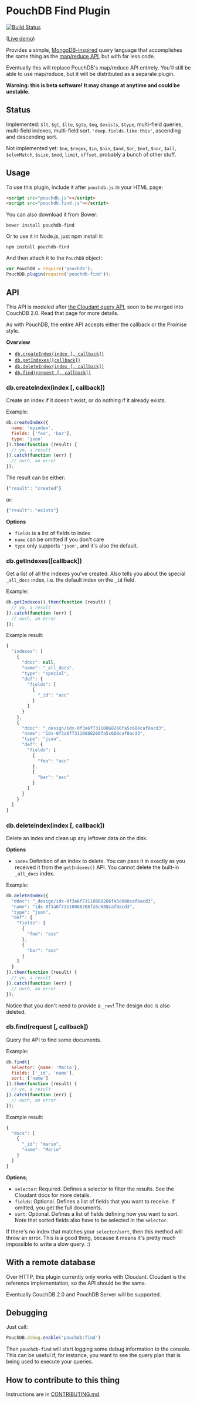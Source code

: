 PouchDB Find Plugin
=====

[![Build Status](https://travis-ci.org/nolanlawson/pouchdb-find.svg)](https://travis-ci.org/nolanlawson/pouchdb-find)

([Live demo](http://nolanlawson.github.io/pouchdb-find/))

Provides a simple, [MongoDB-inspired](https://github.com/cloudant/mango) query language that accomplishes the same thing as the [map/reduce API](http://pouchdb.com/api.html#query_database), but with far less code.

Eventually this will replace PouchDB's map/reduce API entirely. You'll still be able to use map/reduce, but it will be distributed as a separate plugin.

**Warning: this is beta software! It may change at anytime and could be unstable.**

Status
---

Implemented: `$lt`, `$gt`, `$lte`, `$gte`, `$eq`, `$exists`, `$type`, multi-field queries, multi-field indexes, multi-field sort, `'deep.fields.like.this'`, ascending and descending sort.

Not implemented yet: `$ne`, `$regex`, `$in`, `$nin`, `$and`, `$or`, `$not`, `$nor`, `$all`, `$elemMatch`, `$size`, `$mod`, `limit`, `offset`, probably a bunch of other stuff.

Usage
------

To use this plugin, include it after `pouchdb.js` in your HTML page:

```html
<script src="pouchdb.js"></script>
<script src="pouchdb.find.js"></script>
```

You can also download it from Bower:

```
bower install pouchdb-find
```

Or to use it in Node.js, just npm install it:

```
npm install pouchdb-find
```

And then attach it to the `PouchDB` object:

```js
var PouchDB = require('pouchdb');
PouchDB.plugin(require('pouchdb-find'));
```

API
-----

This API is modeled after [the Cloudant query API](https://docs.cloudant.com/api/cloudant-query.html), soon to be merged into CouchDB 2.0. Read that page for more details.

As with PouchDB, the entire API accepts either the callback or the Promise style.

**Overview**

* [`db.createIndex(index [, callback])`](#dbcreateindexindex--callback)
* [`db.getIndexes([callback])`](#dbgetindexescallback)
* [`db.deleteIndex(index [, callback])`](#dbdeleteindexindex--callback)
* [`db.find(request [, callback])`](#dbfindrequest--callback)

### db.createIndex(index [, callback])

Create an index if it doesn't exist, or do nothing if it already exists.

Example:

```js
db.createIndex({
  name: 'myindex',
  fields: ['foo', 'bar'],
  type: 'json'
}).then(function (result) {
  // yo, a result
}).catch(function (err) {
  // ouch, an error
});
```

The result can be either:

```js
{"result": "created"}
```

or:

```js
{"result": "exists"}
```

**Options**

* `fields` is a list of fields to index
* `name` can be omitted if you don't care
* `type` only supports `'json'`, and it's also the default.

### db.getIndexes([callback])

Get a list of all the indexes you've created. Also tells you about the special `_all_docs` index, i.e. the default index on the `_id` field.

Example:

```js
db.getIndexes().then(function (result) {
  // yo, a result
}).catch(function (err) {
  // ouch, an error
});
```

Example result:

```js
{
  "indexes": [
    {
      "ddoc": null,
      "name": "_all_docs",
      "type": "special",
      "def": {
        "fields": [
          {
            "_id": "asc"
          }
        ]
      }
    },
    {
      "ddoc": "_design/idx-0f3a6f73110868266fa5c688caf8acd3",
      "name": "idx-0f3a6f73110868266fa5c688caf8acd3",
      "type": "json",
      "def": {
        "fields": [
          {
            "foo": "asc"
          },
          {
            "bar": "asc"
          }
        ]
      }
    }
  ]
}
```

### db.deleteIndex(index [, callback])

Delete an index and clean up any leftover data on the disk.

**Options**

* `index` Definition of an index to delete. You can pass it in exactly as you received it from the `getIndexes()` API. You cannot delete the built-in `_all_docs` index.

Example:

```js
db.deleteIndex({
  "ddoc": "_design/idx-0f3a6f73110868266fa5c688caf8acd3",
  "name": "idx-0f3a6f73110868266fa5c688caf8acd3",
  "type": "json",
  "def": {
    "fields": [
      {
        "foo": "asc"
      },
      {
        "bar": "asc"
      }
    ]
  }
}).then(function (result) {
  // yo, a result
}).catch(function (err) {
  // ouch, an error
});
```

Notice that you don't need to provide a `_rev`! The design doc is also deleted.

### db.find(request [, callback])

Query the API to find some documents.

Example:


```js
db.find({
  selector: {name: 'Mario'},
  fields: ['_id', 'name'],
  sort: ['name']
}).then(function (result) {
  // yo, a result
}).catch(function (err) {
  // ouch, an error
});
```

Example result:

```js
{
  "docs": [
    {
      "_id": "mario",
      "name": "Mario"
    }
  ]
}
```

**Options**;

* `selector`: Required. Defines a selector to filter the results. See the Cloudant docs for more details.
* `fields`: Optional. Defines a list of fields that you want to receive. If omitted, you get the full documents.
* `sort`: Optional. Defines a list of fields defining how you want to sort. Note that sorted fields also have to be selected in the `selector`.

If there's no index that matches your `selector`/`sort`, then this method will throw an error. This is a good thing, because it means it's pretty much impossible to write a slow query. :)

With a remote database
----

Over HTTP, this plugin currently only works with Cloudant. Cloudant is the reference implementation, so the API should be the same.

Eventually CouchDB 2.0 and PouchDB Server will be supported.

Debugging
----

Just call:

```js
PouchDB.debug.enable('pouchdb:find')
```

Then `pouchdb-find` will start logging some debug information to the console. This can be useful if, for instance, you want to see the query plan that is being used to execute your queries.

How to contribute to this thing
----------

Instructions are in [CONTRIBUTING.md](https://github.com/nolanlawson/pouchdb-find/blob/master/CONTRIBUTING.md).
